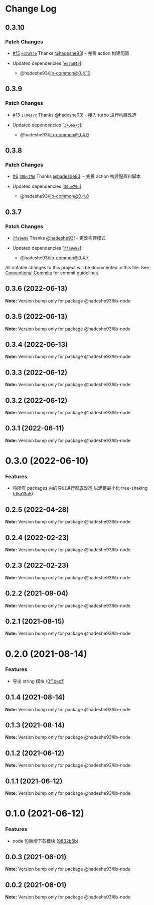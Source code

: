 # Change Log

## 0.3.10

### Patch Changes

- [#15](https://github.com/hadeshe93/hh-lib/pull/15) [`ed7a84e`](https://github.com/hadeshe93/hh-lib/commit/ed7a84e92b991e3df6b88eeee3295d338bb7a36e) Thanks [@hadeshe93](https://github.com/hadeshe93)! - 完善 action 构建配置

- Updated dependencies [[`ed7a84e`](https://github.com/hadeshe93/hh-lib/commit/ed7a84e92b991e3df6b88eeee3295d338bb7a36e)]:
  - @hadeshe93/lib-common@0.4.10

## 0.3.9

### Patch Changes

- [#13](https://github.com/hadeshe93/hh-lib/pull/13) [`170ea7c`](https://github.com/hadeshe93/hh-lib/commit/170ea7cce7daaa9c4018c82ab4b10a7fd0c97a64) Thanks [@hadeshe93](https://github.com/hadeshe93)! - 接入 turbo 进行构建改造

- Updated dependencies [[`170ea7c`](https://github.com/hadeshe93/hh-lib/commit/170ea7cce7daaa9c4018c82ab4b10a7fd0c97a64)]:
  - @hadeshe93/lib-common@0.4.9

## 0.3.8

### Patch Changes

- [#6](https://github.com/hadeshe93/hh-lib/pull/6) [`30be79d`](https://github.com/hadeshe93/hh-lib/commit/30be79d3a84cffbff1787c3bca8f50a85931c929) Thanks [@hadeshe93](https://github.com/hadeshe93)! - 完善 action 构建配置和脚本

- Updated dependencies [[`30be79d`](https://github.com/hadeshe93/hh-lib/commit/30be79d3a84cffbff1787c3bca8f50a85931c929)]:
  - @hadeshe93/lib-common@0.4.8

## 0.3.7

### Patch Changes

- [`7fa9e98`](https://github.com/hadeshe93/hh-lib/commit/7fa9e981879628506fb441bb36d5fbe356eb7d33) Thanks [@hadeshe93](https://github.com/hadeshe93)! - 更改构建模式

- Updated dependencies [[`7fa9e98`](https://github.com/hadeshe93/hh-lib/commit/7fa9e981879628506fb441bb36d5fbe356eb7d33)]:
  - @hadeshe93/lib-common@0.4.7

All notable changes to this project will be documented in this file.
See [Conventional Commits](https://conventionalcommits.org) for commit guidelines.

## 0.3.6 (2022-06-13)

**Note:** Version bump only for package @hadeshe93/lib-node

## 0.3.5 (2022-06-13)

**Note:** Version bump only for package @hadeshe93/lib-node

## 0.3.4 (2022-06-13)

**Note:** Version bump only for package @hadeshe93/lib-node

## 0.3.3 (2022-06-12)

**Note:** Version bump only for package @hadeshe93/lib-node

## 0.3.2 (2022-06-12)

**Note:** Version bump only for package @hadeshe93/lib-node

## 0.3.1 (2022-06-11)

**Note:** Version bump only for package @hadeshe93/lib-node

# 0.3.0 (2022-06-10)

### Features

- 将所有 packages 内的导出进行彻底改造,以满足最小化 tree-shaking ([d5a13a5](https://github.com/hadeshe93/hh-lib/commit/d5a13a531ef45686708f45b68a7d7ab2a51ec7fd))

## 0.2.5 (2022-04-28)

**Note:** Version bump only for package @hadeshe93/lib-node

## 0.2.4 (2022-02-23)

**Note:** Version bump only for package @hadeshe93/lib-node

## 0.2.3 (2022-02-23)

**Note:** Version bump only for package @hadeshe93/lib-node

## 0.2.2 (2021-09-04)

**Note:** Version bump only for package @hadeshe93/lib-node

## 0.2.1 (2021-08-15)

**Note:** Version bump only for package @hadeshe93/lib-node

# 0.2.0 (2021-08-14)

### Features

- 导出 string 模块 ([0f1bedf](https://github.com/hadeshe93/hh-lib/commit/0f1bedfd9591f7ceee4b51ea8579b94c2845c2ed))

## 0.1.4 (2021-08-14)

**Note:** Version bump only for package @hadeshe93/lib-node

## 0.1.3 (2021-08-14)

**Note:** Version bump only for package @hadeshe93/lib-node

## 0.1.2 (2021-06-12)

**Note:** Version bump only for package @hadeshe93/lib-node

## 0.1.1 (2021-06-12)

**Note:** Version bump only for package @hadeshe93/lib-node

# 0.1.0 (2021-06-12)

### Features

- node 包新增下载模块 ([9832b5b](https://github.com/hadeshe93/hh-lib/commit/9832b5b0c746734d2e44db6d77f9e45a0ef536ee))

## 0.0.3 (2021-06-01)

**Note:** Version bump only for package @hadeshe93/lib-node

## 0.0.2 (2021-06-01)

**Note:** Version bump only for package @hadeshe93/lib-node
